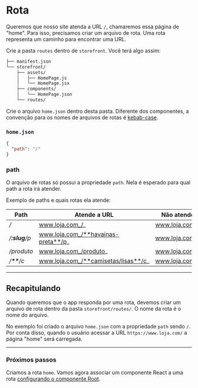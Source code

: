 # Rota

Queremos que nosso site atenda a URL `/`, chamaremos essa página de "home". Para isso, precisamos criar um arquivo de rota. Uma rota representa um caminho para encontrar uma URL.

Crie a pasta `routes` dentro de `storefront`. Você terá algo assim:

```sh
├── manifest.json
└── storefront/
    ├── assets/
    │   ├── HomePage.js
    │   └── HomePage.jsx
    ├── components/
    │   └── HomePage.json
    └── routes/
```

Crie o arquivo `home.json` dentro desta pasta. Diferente dos componentes, a convenção para os nomes de arquivos de rotas é [kebab-case](http://c2.com/cgi/wiki?KebabCase).

### `home.json`

```json
{
  "path": "/"
}
```

### path

O arquivo de rotas só possui a propriedade `path`. Nela é esperado para qual path a rota irá atender.

Exemplo de paths e quais rotas ela atende:

Path | Atende a URL | Não atende a URL
---|---|---
_/_|www.loja.com_/_|www.loja.com/produto
_/**:slug**/p_|www.loja.com_/**havainas-preta**/p_|www.loja.com/produto
_/produto_|www.loja.com_/produto_|www.loja.com/p
_/**\*\***/c_|www.loja.com_/**camisetas/lisas**/c_|www.loja.com/contato

---

## Recapitulando

Quando queremos que o app responda por uma rota, devemos criar um arquivo de rota dentro da pasta `storefront/routes/`. O nome da rota é o nome do arquivo.

No exemplo foi criado o arquivo `home.json` com a propriedade `path` sendo `/`. Por conta disso, quando o usuário acessar a URL `https://www.loja.com/` a página "home" será carregada.

---

### Próximos passos

Criamos a rota `home`. Vamos agora associar um componente React a uma rota [configurando o componente Root](root.md).
